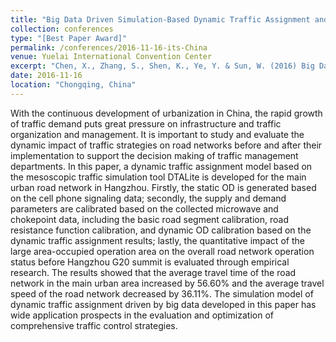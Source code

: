 ```yaml
---
title: "Big Data Driven Simulation-Based Dynamic Traffic Assignment and Empirical Studies"
collection: conferences
type: "[Best Paper Award]"
permalink: /conferences/2016-11-16-its-China
venue: Yuelai International Convention Center
excerpt: "Chen, X., Zhang, S., Shen, K., Ye, Y. & Sun, W. (2016) Big Data Driven Simulation-Based Dynamic Traffic Assignment and Empirical Studies. The 11th Annual Conference of ITS China, Chongqing, China, November 16-18, 2016. [Best Paper Award]"
date: 2016-11-16
location: "Chongqing, China"
---
```


With the continuous development of urbanization in China, the rapid growth of traffic demand puts great pressure on infrastructure and traffic organization and management. It is important to study and evaluate the dynamic impact of traffic strategies on road networks before and after their implementation to support the decision making of traffic management departments. In this paper, a dynamic traffic assignment model based on the mesoscopic traffic simulation tool DTALite is developed for the main urban road network in Hangzhou. Firstly, the static OD is generated based on the cell phone signaling data; secondly, the supply and demand parameters are calibrated based on the collected microwave and chokepoint data, including the basic road segment calibration, road resistance function calibration, and dynamic OD calibration based on the dynamic traffic assignment results; lastly, the quantitative impact of the large area-occupied operation area on the overall road network operation status before Hangzhou G20 summit is evaluated through empirical research. The results showed that the average travel time of the road network in the main urban area increased by 56.60% and the average travel speed of the road network decreased by 36.11%. The simulation model of dynamic traffic assignment driven by big data developed in this paper has wide application prospects in the evaluation and optimization of comprehensive traffic control strategies.
